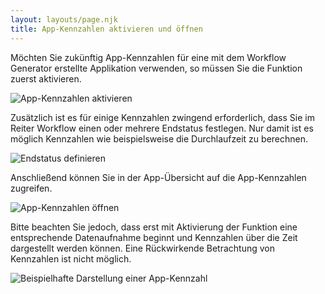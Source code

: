 ```yaml
---
layout: layouts/page.njk
title: App-Kennzahlen aktivieren und öffnen
---
```

Möchten Sie zukünftig App-Kennzahlen für eine mit dem Workflow Generator erstellte Applikation verwenden, so müssen Sie die Funktion zuerst aktivieren.

![](/images/app-kennzahlen-aktivieren.png "App-Kennzahlen aktivieren")

Zusätzlich ist es für einige Kennzahlen zwingend erforderlich, dass Sie im Reiter Workflow einen oder mehrere Endstatus festlegen. Nur damit ist es möglich Kennzahlen wie beispielsweise die Durchlaufzeit zu berechnen.

![](/images/endstatus.png "Endstatus definieren")

Anschließend können Sie in der App-Übersicht auf die App-Kennzahlen zugreifen. 

![](/images/app-kennzahlen.png "App-Kennzahlen öffnen")

Bitte beachten Sie jedoch, dass erst mit Aktivierung der Funktion eine entsprechende Datenaufnahme beginnt und Kennzahlen über die Zeit dargestellt werden können. Eine Rückwirkende Betrachtung von Kennzahlen ist nicht möglich.

![](/images/app-kennzahlen-anzeige.png "Beispielhafte Darstellung einer App-Kennzahl")